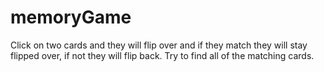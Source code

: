 ﻿# memoryGame
Click on two cards and they will flip over and if they match they will stay flipped over, if not they will flip back. Try to find all of the matching cards.
